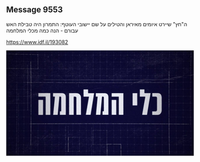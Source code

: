 ## Message 9553

ה"חץ" שיירט איומים מאיראן והטילים על שם יישובי העוטף:
התמרון היה טבילת האש עבורם - הנה כמה מכלי המלחמה

https://www.idf.il/193082

![Photo](9553/9553_photo.jpg)
